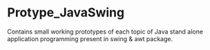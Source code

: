 # Protype_JavaSwing
Contains small working prototypes of each topic of Java stand alone application programming present in swing & awt package.
